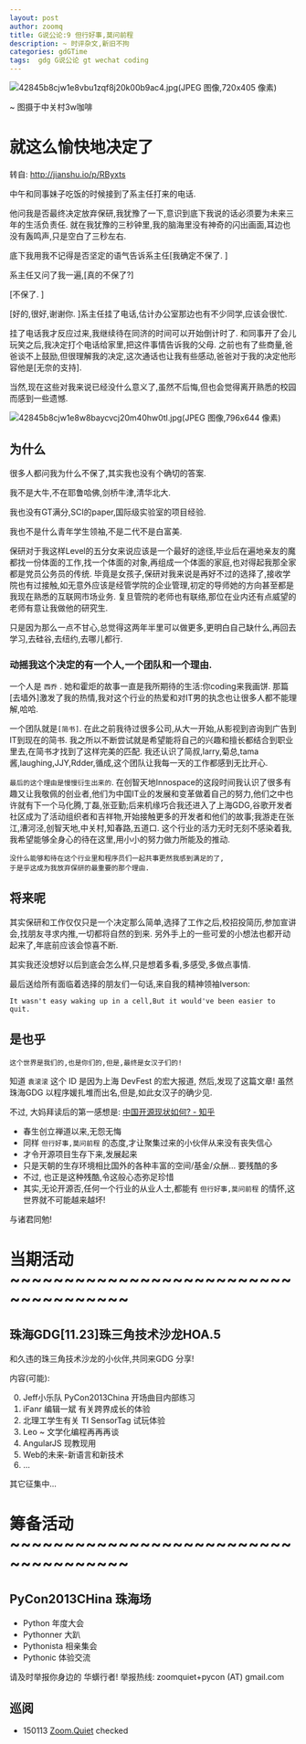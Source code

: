 ```yaml
---
layout: post
author: zoomq
title: G说公论:9 但行好事,莫问前程
description: ~ 时评杂文,新旧不拘
categories: gdGTime
tags:  gdg G说公论 gt wechat coding
---
```




![42845b8cjw1e8vbu1zqf8j20k00b9ac4.jpg(JPEG 图像,720x405 像素)](http://ww1.sinaimg.cn/large/42845b8cjw1e8vbu1zqf8j20k00b9ac4.jpg)

~ 图摄于中关村3w咖啡



# 就这么愉快地决定了
转自: http://jianshu.io/p/RByxts


中午和同事妹子吃饭的时候接到了系主任打来的电话. 

他问我是否最终决定放弃保研,我犹豫了一下,意识到底下我说的话必须要为未来三年的生活负责任. 就在我犹豫的三秒钟里,我的脑海里没有神奇的闪出画面,耳边也没有轰鸣声,只是空白了三秒左右. 

底下我用我不记得是否坚定的语气告诉系主任[我确定不保了. ]

<!--more-->

系主任又问了我一遍,[真的不保了?]

[不保了. ]

[好的,很好,谢谢你. ]系主任挂了电话,估计办公室那边也有不少同学,应该会很忙. 

挂了电话我才反应过来,我继续待在同济的时间可以开始倒计时了. 和同事开了会儿玩笑之后,我决定打个电话给家里,把这件事情告诉我的父母. 之前也有了些商量,爸爸谈不上鼓励,但很理解我的决定,这次通话也让我有些感动,爸爸对于我的决定他形容他是[无奈的支持]. 

当然,现在这些对我来说已经没什么意义了,虽然不后悔,但也会觉得离开熟悉的校园而感到一些遗憾. 

![42845b8cjw1e8w8baycvcj20m40hw0tl.jpg(JPEG 图像,796x644 像素)](http://ww2.sinaimg.cn/large/42845b8cjw1e8w8baycvcj20m40hw0tl.jpg)


## 为什么

很多人都问我为什么不保了,其实我也没有个确切的答案. 

我不是大牛,不在耶鲁哈佛,剑桥牛津,清华北大. 

我也没有GT满分,SCI的paper,国际级实验室的项目经验. 

我也不是什么青年学生领袖,不是二代不是白富美. 

保研对于我这样Level的五分女来说应该是一个最好的途径,毕业后在遍地亲友的魔都找一份体面的工作,找一个体面的对象,再组成一个体面的家庭,也对得起我那全家都是党员公务员的传统. 毕竟是女孩子,保研对我来说是再好不过的选择了,接收学院也有过接触,如无意外应该是经管学院的企业管理,初定的导师她的方向甚至都是我现在熟悉的互联网市场业务. 复旦管院的老师也有联络,那位在业内还有点威望的老师有意让我做他的研究生. 

只是因为那么一点不甘心,总觉得这两年半里可以做更多,更明白自己缺什么,再回去学习,去硅谷,去纽约,去哪儿都行. 

### 动摇我这个决定的有一个人,一个团队和一个理由. 

一个人是 `西乔` . 她和霍炬的故事一直是我所期待的生活:你coding来我画饼. 那篇[去墙外]激发了我的热情,我对这个行业的热爱和对IT男的执念也让很多人都不能理解,哈哈. 

一个团队就是`[简书]`. 在此之前我待过很多公司,从大一开始,从影视到咨询到广告到IT到现在的简书. 我之所以不断尝试就是希望能将自己的兴趣和擅长都结合到职业里去,在简书才找到了这样完美的匹配. 我还认识了简叔,larry,菊总,tama酱,laughing,JJY,Rdder,循成,这个团队让我每一天的工作都感到无比开心. 

`最后的这个理由是慢慢衍生出来的`. 在创智天地Innospace的这段时间我认识了很多有趣又让我敬佩的创业者,他们为中国IT业的发展和变革做着自己的努力,他们之中也许就有下一个马化腾,丁磊,张亚勤;后来机缘巧合我还进入了上海GDG,谷歌开发者社区成为了活动组织者和吉祥物,开始接触更多的开发者和他们的故事;我游走在张江,漕河泾,创智天地,中关村,知春路,五道口. 这个行业的活力无时无刻不感染着我,我希望能够全身心的待在这里,用小小的努力做力所能及的推动. 


    没什么能够和待在这个行业里和程序员们一起共事更然我感到满足的了,
    于是乎这成为我放弃保研的最重要的那个理由. 


## 将来呢

其实保研和工作仅仅只是一个决定那么简单,选择了工作之后,校招投简历,参加宣讲会,找朋友寻求内推,一切都将自然的到来. 另外手上的一些可爱的小想法也都开动起来了,年底前应该会惊喜不断. 

其实我还没想好以后到底会怎么样,只是想着多看,多感受,多做点事情. 

最后送给所有面临着选择的朋友们一句话,来自我的精神领袖Iverson:

    It wasn't easy waking up in a cell,But it would've been easier to quit.



## 是也乎

`这个世界是我们的,也是你们的,但是,最终是女汉子们的!`

知道 `袁滚滚` 这个 ID 是因为上海 DevFest 的宏大报道, 然后,发现了这篇文章!
虽然珠海GDG 以程序媛扎堆而出名,但是,如此女汉子的确少见.

不过, 大妈拜读后的第一感想是: [中国开源现状如何? - 知乎](http://www.zhihu.com/question/21965679/answer/19882451?utm_source=weibo&utm_medium=weibo_share&utm_content=share_answer&utm_campaign=share_button)

- 春生创立禅道以来,无怨无悔
- 同样 `但行好事,莫问前程` 的态度,才让聚集过来的小伙伴从来没有丧失信心
- 才令开源项目生存下来,发展起来
- 只是天朝的生存环境相比国外的各种丰富的空间/基金/众酬... 要残酷的多
- 不过, 也正是这种残酷,令这般心态弥足珍惜
- 其实,无论开源否,任何一个行业的从业人士,都能有 `但行好事,莫问前程` 的情怀,这世界就不可能越来越坏!

与诸君同勉!




# 当期活动 ~~~~~~~~~~~~~~~~~~~~~~~~~~~~~~~~~~~~~

## 珠海GDG[11.23]珠三角技术沙龙HOA.5

和久违的珠三角技术沙龙的小伙伴,共同来GDG 分享!

内容(可能):

0. Jeff小乐队 PyCon2013China 开场曲目内部练习
1. iFanr 编辑一斌 有关跨界成长的体验
2. 北理工学生有关 TI SensorTag 试玩体验
3. Leo ~ 文学化编程再再再谈
4. AngularJS 现教现用
5. Web的未来-新语言和新技术
6. ...

其它征集中...



# 筹备活动 ~~~~~~~~~~~~~~~~~~~~~~~~~~~~~~~~~~~~~

## PyCon2013CHina 珠海场

- Python 年度大会
- Pythonner 大趴
- Pythonista 相亲集会
- Pythonic 体验交流

请及时举报你身边的 华蠎行者!
举报热线: zoomquiet+pycon (AT) gmail.com





## 巡阅
- 150113 [Zoom.Quiet](http://zoomquiet.io/) checked




